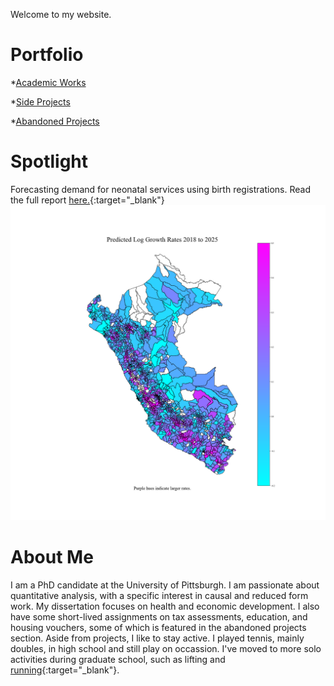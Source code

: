 <head>
<!-- Global site tag (gtag.js) - Google Analytics -->
<script async src="https://www.googletagmanager.com/gtag/js?id=G-Q91MKWFJ5G"></script>
<script>
  window.dataLayer = window.dataLayer || [];
  function gtag(){dataLayer.push(arguments);}
  gtag('js', new Date());

  gtag('config', 'G-Q91MKWFJ5G');
</script>
</head> 

Welcome to my website. 
# Portfolio
*[Academic Works](/academic.md) 

*[Side Projects](/side.md)

*[Abandoned Projects](/graveyard.md)

# Spotlight
Forecasting demand for neonatal services using birth registrations. Read the full report [here.](https://drive.google.com/file/d/13UZmbyC9lfAdlP1Upj2bDJeJ6PC40ZCW/view?usp=sharing){:target="_blank"}
![Main](/log_growths2018_web.png)

# About Me
I am a PhD candidate at the University of Pittsburgh. I am passionate about quantitative analysis, with a specific interest in causal and reduced form work. My dissertation focuses on health and economic development. I also have some short-lived assignments on tax assessments, education, and housing vouchers, some of which is featured in the abandoned projects section. Aside from projects, I like to stay active. I played tennis, mainly doubles, in high school and still play on occassion. I've moved to more solo activities during graduate school, such as lifting and [running](https://www.strava.com/athletes/34312248){:target="_blank"}.
